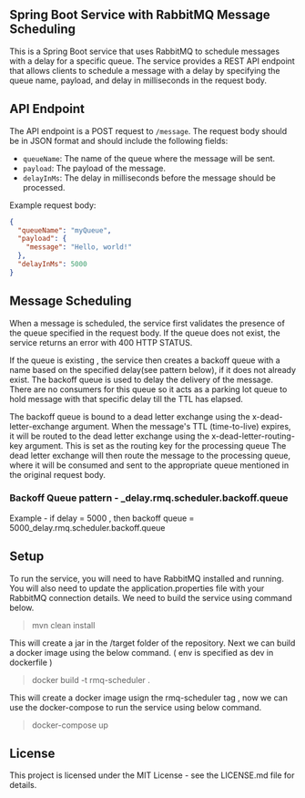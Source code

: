 
## Spring Boot Service with RabbitMQ Message Scheduling

This is a Spring Boot service that uses RabbitMQ to schedule messages with a delay for a specific queue. The service provides a REST API endpoint that allows clients to schedule a message with a delay by specifying the queue name, payload, and delay in milliseconds in the request body.

## API Endpoint

The API endpoint is a POST request to `/message`. The request body should be in JSON format and should include the following fields:

- `queueName`: The name of the queue where the message will be sent.
- `payload`: The payload of the message.
- `delayInMs`: The delay in milliseconds before the message should be processed.

Example request body:

```json
{
  "queueName": "myQueue",
  "payload": {
    "message": "Hello, world!"
  },
  "delayInMs": 5000
}
```
## Message Scheduling
When a message is scheduled, the service first validates the presence of the queue specified in the request body. If the queue does not exist, the service returns an error with 400 HTTP STATUS.

If the queue is existing , the service then creates a backoff queue with a name based on the specified delay(see pattern below), if it does not already exist. The backoff queue is used to delay the delivery of the message. There are no consumers for this queue so it acts as a parking lot queue to hold message with that specific delay till the TTL has elapsed.

The backoff queue is bound to a dead letter exchange using the x-dead-letter-exchange argument. When the message's TTL (time-to-live) expires, it will be routed to the dead letter exchange using the x-dead-letter-routing-key argument. This is set as the routing key for the processing queue The dead letter exchange will then route the message to the processing queue, where it will be consumed and sent to the appropriate queue mentioned in the original request body.

### Backoff Queue pattern - <DELAY>_delay.rmq.scheduler.backoff.queue 

Example - if delay = 5000 , then backoff queue = 5000_delay.rmq.scheduler.backoff.queue 

## Setup
To run the service, you will need to have RabbitMQ installed and running. You will also need to update the application.properties file with your RabbitMQ connection details. We need to build the service using command below.

> mvn clean install

This will create a jar in the /target folder of the repository. Next we can build a docker image using the below command. ( env is specified as dev in dockerfile )

> docker build -t rmq-scheduler .

This will create a docker image usign the rmq-scheduler tag , now we can use the docker-compose to run the service using below command.

> docker-compose up

## License
This project is licensed under the MIT License - see the LICENSE.md file for details.
